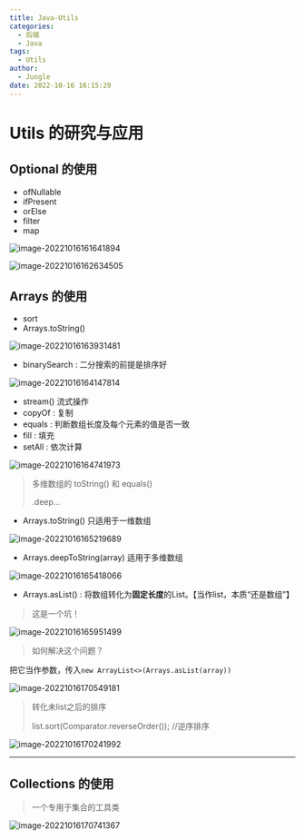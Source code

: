 ```yaml
---
title: Java-Utils
categories:
  - 后端
  - Java
tags:
  - Utils
author:
  - Jungle
date: 2022-10-16 16:15:29
---
```


# Utils 的研究与应用

## Optional 的使用

- ofNullable
- ifPresent
- orElse
- filter
- map

![image-20221016161641894](C:\Users\Jungle\AppData\Roaming\Typora\typora-user-images\image-20221016161641894.png)

![image-20221016162634505](C:\Users\Jungle\AppData\Roaming\Typora\typora-user-images\image-20221016162634505.png)

## Arrays 的使用

- sort
- Arrays.toString()

![image-20221016163931481](C:\Users\Jungle\AppData\Roaming\Typora\typora-user-images\image-20221016163931481.png)

- binarySearch : 二分搜索的前提是排序好

![image-20221016164147814](C:\Users\Jungle\AppData\Roaming\Typora\typora-user-images\image-20221016164147814.png)

- stream() 流式操作 
- copyOf : 复制
- equals : 判断数组长度及每个元素的值是否一致
- fill : 填充
- setAll : 依次计算

![image-20221016164741973](C:\Users\Jungle\AppData\Roaming\Typora\typora-user-images\image-20221016164741973.png)

> 多维数组的 toString() 和 equals() 
>
> .deep...

- Arrays.toString() 只适用于一维数组

![image-20221016165219689](C:\Users\Jungle\AppData\Roaming\Typora\typora-user-images\image-20221016165219689.png)

- Arrays.deepToString(array) 适用于多维数组 

![image-20221016165418066](C:\Users\Jungle\AppData\Roaming\Typora\typora-user-images\image-20221016165418066.png)



- Arrays.asList() : 将数组转化为**固定长度**的List。【当作list，本质“还是数组”】

> 这是一个坑！

![image-20221016165951499](C:\Users\Jungle\AppData\Roaming\Typora\typora-user-images\image-20221016165951499.png)

> 如何解决这个问题？

把它当作参数，传入`new ArrayList<>(Arrays.asList(array))`

![image-20221016170549181](C:\Users\Jungle\AppData\Roaming\Typora\typora-user-images\image-20221016170549181.png)



> 转化未list之后的排序
>
> list.sort(Comparator.reverseOrder()); //逆序排序

![image-20221016170241992](C:\Users\Jungle\AppData\Roaming\Typora\typora-user-images\image-20221016170241992.png)



---



## Collections 的使用

> 一个专用于集合的工具类

![image-20221016170741367](C:\Users\Jungle\AppData\Roaming\Typora\typora-user-images\image-20221016170741367.png)

























